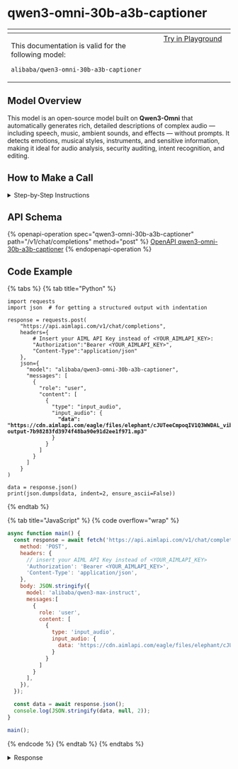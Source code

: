 # qwen3-omni-30b-a3b-captioner



<table data-header-hidden data-full-width="true"><thead><tr><th width="546.4443969726562" valign="top"></th><th width="202.666748046875" valign="top"></th></tr></thead><tbody><tr><td valign="top"><div data-gb-custom-block data-tag="hint" data-style="info" class="hint hint-info"><p>This documentation is valid for the following model: </p><p><code>alibaba/qwen3-omni-30b-a3b-captioner</code></p></div></td><td valign="top"><a href="https://aimlapi.com/app/?model=alibaba/qwen3-omni-30b-a3b-captioner&#x26;mode=chat" class="button primary">Try in Playground</a></td></tr></tbody></table>

## Model Overview

This model is an open-source model built on **Qwen3-Omni** that automatically generates rich, detailed descriptions of complex audio — including speech, music, ambient sounds, and effects — without prompts. It detects emotions, musical styles, instruments, and sensitive information, making it ideal for audio analysis, security auditing, intent recognition, and editing.

## How to Make a Call

<details>

<summary>Step-by-Step Instructions</summary>

### :digit\_one:  Setup You Can’t Skip

:black\_small\_square:  [**Create an Account**](https://aimlapi.com/app/sign-up): Visit the AI/ML API website and create an account (if you don’t have one yet).\
:black\_small\_square:  [**Generate an API Key**](https://aimlapi.com/app/keys): After logging in, navigate to your account dashboard and generate your API key. Ensure that key is enabled on UI.

### &#x20;:digit\_two:  Copy the code example

At the bottom of this page, you'll find [a code example](qwen3-omni-30b-a3b-captioner.md#code-example) that shows how to structure the request. Choose the code snippet in your preferred programming language and copy it into your development environment.

### :digit\_three:  Modify the code example

:black\_small\_square:  Replace `<YOUR_AIMLAPI_KEY>` with your actual AI/ML API key from your account.\
:black\_small\_square:  Insert your question or request into the `content` field—this is what the model will respond to.

### :digit\_four:  <sup><sub><mark style="background-color:yellow;">(Optional)<mark style="background-color:yellow;"><sub></sup> Adjust other optional parameters if needed

Only `model` and `messages` are required parameters for this model (and we’ve already filled them in for you in the example), but you can include optional parameters if needed to adjust the model’s behavior. Below, you can find the corresponding [API schema](qwen3-omni-30b-a3b-captioner.md#api-schema), which lists all available parameters along with notes on how to use them.

### :digit\_five:  Run your modified code

Run your modified code in your development environment. Response time depends on various factors, but for simple prompts it rarely exceeds a few seconds.

{% hint style="success" %}
If you need a more detailed walkthrough for setting up your development environment and making a request step by step — feel free to use our [Quickstart guide](../../../quickstart/setting-up.md).
{% endhint %}

</details>

## API Schema

{% openapi-operation spec="qwen3-omni-30b-a3b-captioner" path="/v1/chat/completions" method="post" %}
[OpenAPI qwen3-omni-30b-a3b-captioner](https://raw.githubusercontent.com/aimlapi/api-docs/refs/heads/main/docs/api-references/text-models-llm/Alibaba-Cloud/qwen3-omni-30b-a3b-captioner.json)
{% endopenapi-operation %}

## Code Example

{% tabs %}
{% tab title="Python" %}
<pre class="language-python" data-overflow="wrap"><code class="lang-python">import requests
import json  # for getting a structured output with indentation 

response = requests.post(
    "https://api.aimlapi.com/v1/chat/completions",
    headers={
        # Insert your AIML API Key instead of &#x3C;YOUR_AIMLAPI_KEY>:
        "Authorization":"Bearer &#x3C;YOUR_AIMLAPI_KEY>",
        "Content-Type":"application/json"
    },
    json={
      "model": "alibaba/qwen3-omni-30b-a3b-captioner",
      "messages": [
        {
          "role": "user",
          "content": [
            {
              "type": "input_audio",
              "input_audio": {
<strong>                "data": "https://cdn.aimlapi.com/eagle/files/elephant/cJUTeeCmpoqIV1Q3WWDAL_vibevoice-output-7b98283fd3974f48ba90e91d2ee1f971.mp3"
</strong>              }
            }
          ]
        }
      ]
    }
)

data = response.json()
print(json.dumps(data, indent=2, ensure_ascii=False))
</code></pre>
{% endtab %}

{% tab title="JavaScript" %}
{% code overflow="wrap" %}
```javascript
async function main() {
  const response = await fetch('https://api.aimlapi.com/v1/chat/completions', {
    method: 'POST',
    headers: {
      // insert your AIML API Key instead of <YOUR_AIMLAPI_KEY>
      'Authorization': 'Bearer <YOUR_AIMLAPI_KEY>',
      'Content-Type': 'application/json',
    },
    body: JSON.stringify({
      model: 'alibaba/qwen3-max-instruct',
      messages:[
        {
          role: 'user',
          content: [
            {
              type: 'input_audio',
              input_audio: {
                data: 'https://cdn.aimlapi.com/eagle/files/elephant/cJUTeeCmpoqIV1Q3WWDAL_vibevoice-output-7b98283fd3974f48ba90e91d2ee1f971.mp3'
              }
            }
          ]
        }
      ],
    }),
  });

  const data = await response.json();
  console.log(JSON.stringify(data, null, 2));
}

main();
```
{% endcode %}
{% endtab %}
{% endtabs %}

<details>

<summary>Response</summary>

{% code overflow="wrap" %}
```json5
{
  "id": "chatcmpl-bec5dc33-8f63-96b9-89a4-00aecfce7af8",
  "system_fingerprint": null,
  "object": "chat.completion",
  "choices": [
    {
      "index": 0,
      "finish_reason": "stop",
      "logprobs": null,
      "message": {
        "role": "assistant",
        "content": "Hello! How can I help you today?"
      }
    }
  ],
  "created": 1758898624,
  "model": "qwen3-max",
  "usage": {
    "prompt_tokens": 23,
    "completion_tokens": 113,
    "total_tokens": 136
  }
}
```
{% endcode %}

</details>
